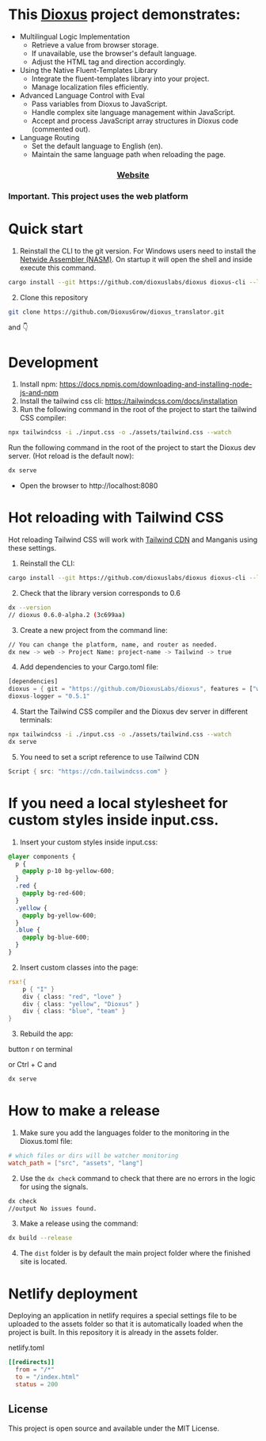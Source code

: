 # This [Dioxus](https://dioxuslabs.com/) project demonstrates:
- Multilingual Logic Implementation
    - Retrieve a value from browser storage.
    - If unavailable, use the browser's default language.
    - Adjust the HTML tag and direction accordingly.
- Using the Native Fluent-Templates Library
    - Integrate the fluent-templates library into your project.
    - Manage localization files efficiently.
- Advanced Language Control with Eval
    - Pass variables from Dioxus to JavaScript.
    - Handle complex site language management within JavaScript.
    - Accept and process JavaScript array structures in Dioxus code (commented out).
- Language Routing
    - Set the default language to English (en).
    - Maintain the same language path when reloading the page.

<div align="center">
  <h3>  
    <a href="https://multilanguage-dioxus.netlify.app/"> Website </a>
  </h3>
</div>

### Important. This project uses the web platform
# Quick start
1. Reinstall the CLI to the git version.
For Windows users need to install the [Netwide Assembler (NASM)](https://www.nasm.us/pub/nasm/releasebuilds/2.16.03/win64/). On startup it will open the shell and inside execute this command.
```bash
cargo install --git https://github.com/dioxuslabs/dioxus dioxus-cli --locked --force
```
2. Clone this repository
```bash
git clone https://github.com/DioxusGrow/dioxus_translator.git
```
and 👇

# Development

1. Install npm: https://docs.npmjs.com/downloading-and-installing-node-js-and-npm
2. Install the tailwind css cli: https://tailwindcss.com/docs/installation
3. Run the following command in the root of the project to start the tailwind CSS compiler:

```bash
npx tailwindcss -i ./input.css -o ./assets/tailwind.css --watch
```

Run the following command in the root of the project to start the Dioxus dev server. (Hot reload is the default now):

```bash
dx serve
```

- Open the browser to http://localhost:8080

# Hot reloading with Tailwind CSS
Hot reloading Tailwind CSS will work with [Tailwind CDN](https://tailwindcss.com/docs/installation/play-cdn) and Manganis using these settings.

1. Reinstall the CLI:
```bash
cargo install --git https://github.com/dioxuslabs/dioxus dioxus-cli --locked --force
```

2. Check that the library version corresponds to 0.6
```bash
dx --version
// dioxus 0.6.0-alpha.2 (3c699aa)
```

3. Create a new project from the command line:
```bash
// You can change the platform, name, and router as needed.
dx new -> web -> Project Name: project-name -> Tailwind -> true
```

4. Add dependencies to your Cargo.toml file:
```rust
[dependencies]
dioxus = { git = "https://github.com/DioxusLabs/dioxus", features = ["web", "router"] }
dioxus-logger = "0.5.1"
```

4. Start the Tailwind CSS compiler and the Dioxus dev server in different terminals:
```bash
npx tailwindcss -i ./input.css -o ./assets/tailwind.css --watch
dx serve
```

5. You need to set a script reference to use Tailwind CDN
```rust
Script { src: "https://cdn.tailwindcss.com" } 
```

# If you need a local stylesheet for custom styles inside input.css.
1. Insert your custom styles inside input.css:
```css
@layer components {
  p {
    @apply p-10 bg-yellow-600;
  }
  .red {
    @apply bg-red-600;
  }
  .yellow {
    @apply bg-yellow-600;
  }
  .blue {
    @apply bg-blue-600;
  }
}
```
2. Insert custom classes into the page:
```rust
rsx!{
    p { "I" }
    div { class: "red", "love" }
    div { class: "yellow", "Dioxus" }
    div { class: "blue", "team" }
}
```
3. Rebuild the app:

button r on terminal 

or Ctrl + C and

```bash
dx serve
```

# How to make a release

1. Make sure you add the languages folder to the monitoring in the Dioxus.toml file:
```toml
# which files or dirs will be watcher monitoring
watch_path = ["src", "assets", "lang"]
```
2. Use the `dx check` command to check that there are no errors in the logic for using the signals.
```bash
dx check
//output No issues found.
```
3. Make a release using the command:
```bash
dx build --release
```
4. The `dist` folder is by default the main project folder where the finished site is located.

# Netlify deployment

Deploying an application in netlify requires a special settings file to be uploaded to the assets folder so that it is automatically loaded when the project is built. In this repository it is already in the assets folder.

netlify.toml
```toml
[[redirects]]
  from = "/*"
  to = "/index.html"
  status = 200
```

## License

This project is open source and available under the MIT License.
